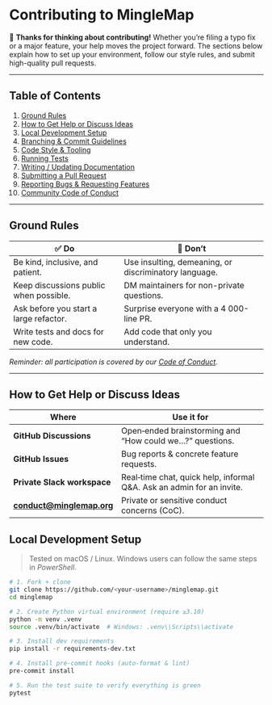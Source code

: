 # Contributing to MingleMap

🌟 **Thanks for thinking about contributing!** Whether you’re filing a typo fix or a major feature, your help moves the project forward.
The sections below explain how to set up your environment, follow our style rules, and submit high-quality pull requests.

---

## Table of Contents

1. [Ground Rules](#ground-rules)
2. [How to Get Help or Discuss Ideas](#how-to-get-help-or-discuss-ideas)
3. [Local Development Setup](#local-development-setup)
4. [Branching & Commit Guidelines](#branching--commit-guidelines)
5. [Code Style & Tooling](#code-style--tooling)
6. [Running Tests](#running-tests)
7. [Writing / Updating Documentation](#writing--updating-documentation)
8. [Submitting a Pull Request](#submitting-a-pull-request)
9. [Reporting Bugs & Requesting Features](#reporting-bugs--requesting-features)
10. [Community Code of Conduct](#community-code-of-conduct)

---

## Ground Rules

| ✅ Do                                   | 🚫 Don’t                                              |
| -------------------------------------- | ----------------------------------------------------- |
| Be kind, inclusive, and patient.       | Use insulting, demeaning, or discriminatory language. |
| Keep discussions public when possible. | DM maintainers for non-private questions.             |
| Ask before you start a large refactor. | Surprise everyone with a 4 000-line PR.               |
| Write tests and docs for new code.     | Add code that only you understand.                    |

*Reminder: all participation is covered by our [Code of Conduct](CODE_OF_CONDUCT.md).*

---

## How to Get Help or Discuss Ideas

| Where                                                     | Use it for                                                             |
| --------------------------------------------------------- | ---------------------------------------------------------------------- |
| **GitHub Discussions**                                    | Open‑ended brainstorming and “How could we…?” questions.               |
| **GitHub Issues**                                         | Bug reports & concrete feature requests.                               |
| **Private Slack workspace**                               | Real‑time chat, quick help, informal Q\&A. Ask an admin for an invite. |
| **[conduct@minglemap.org](mailto:conduct@minglemap.org)** | Private or sensitive conduct concerns (CoC).                           |

## Local Development Setup

> Tested on macOS / Linux. Windows users can follow the same steps in *PowerShell*.

```bash
# 1. Fork + clone
git clone https://github.com/<your-username>/minglemap.git
cd minglemap

# 2. Create Python virtual environment (require ≥3.10)
python -m venv .venv
source .venv/bin/activate  # Windows: .venv\\Scripts\\activate

# 3. Install dev requirements
pip install -r requirements-dev.txt

# 4. Install pre-commit hooks (auto-format & lint)
pre-commit install

# 5. Run the test suite to verify everything is green
pytest
```
